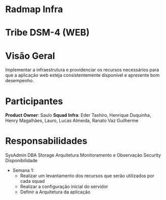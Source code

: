 # Radmap Infra

# Tribe DSM-4 (WEB)

# Visão Geral

Implementar a infraestrutura e providenciar os recursos necessários para que a aplicação web esteja consistentemente disponível e apresente bom desempenho.

# Participantes

**Product Owner**: Saulo
**Squad Infra**: Eder Tashiro, Henrique Duquinha, Henry Magalhães, Lauro, Lucas Almeida, Ranato Vaz Guilherme

# Responsabilidades

SysAdmin
DBA
Storage
Arquitetura
Monitoramento e Observação
Security
Disponibilidade


- Semana 1:
    - Realizar um levantamento dos recursos que serão utilizados por cada squad
    - Realizar a configuração inicial do servidor
    - Definir a Arquitetura da aplicação

